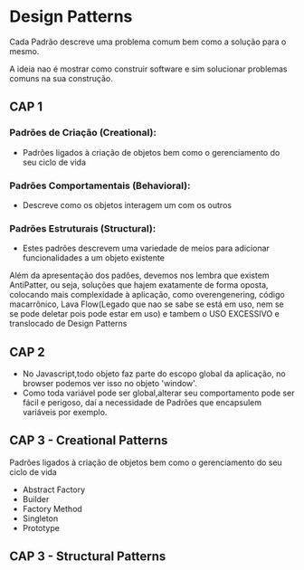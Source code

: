 # Design Patterns

Cada Padrão descreve uma problema comum bem como a solução para o mesmo.

A ideia nao é mostrar como construir software e sim solucionar problemas comuns na sua construção.

## CAP 1

### Padrões de Criação (Creational):

- Padrões ligados à criação de objetos bem como o gerenciamento do seu ciclo de vida

### Padrões Comportamentais (Behavioral):

- Descreve como os objetos interagem um com os outros

### Padrões Estruturais (Structural):

- Estes padrões descrevem uma variedade de meios para adicionar funcionalidades a um objeto existente

Além da apresentação dos padões, devemos nos lembra que existem AntiPatter, ou seja, soluções que hajem exatamente de forma oposta, colocando mais complexidade à aplicação, como overengenering, código macarrônico, Lava Flow(Legado que nao se sabe se está em uso, nem se se pode deletar pois pode estar em uso) e tambem o USO EXCESSIVO e translocado de Design Patterns

## CAP 2

- No Javascript,todo objeto faz parte do escopo global da aplicação, no browser podemos ver isso no objeto 'window'.
- Como toda variável pode ser global,alterar seu comportamento pode ser fácil e perigoso, daí a necessidade de Padrões que encapsulem variáveis por exemplo.

## CAP 3 - Creational Patterns

Padrões ligados à criação de objetos bem como o gerenciamento do seu ciclo de vida

- Abstract Factory
- Builder
- Factory Method
- Singleton
- Prototype

## CAP 3 - Structural Patterns
